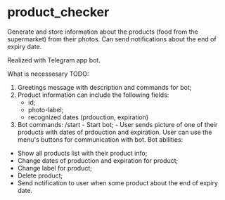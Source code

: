 # product_checker
Generate and store information about the products (food from the supermarket) from their photos. 
Can send notifications about the end of expiry date.

Realized with Telegram app bot.

What is necessesary TODO:

1. Greetings message with description and commands for bot;
2. Product information can include the following fields:
    - id;
    - photo-label;
    - recognized dates (prdouction, expiration)
3. Bot commands:
/start - Start bot;
<photo> - User sends picture of one of their products with dates of prdouction and expiration. 
User can use the menu's buttons for communication with bot.
Bot abilities:
- Show all products list with their product info;
- Change dates of production and expiration for product;
- Change label for product;
- Delete product;
- Send notification to user when some product about the end of expiry date.